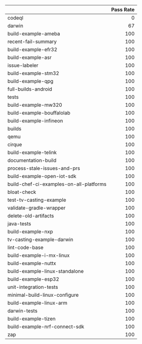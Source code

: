 |                                         |   Pass Rate |
|:----------------------------------------|------------:|
| codeql                                  |           0 |
| darwin                                  |          67 |
| build-example-ameba                     |         100 |
| recent-fail-summary                     |         100 |
| build-example-efr32                     |         100 |
| build-example-asr                       |         100 |
| issue-labeler                           |         100 |
| build-example-stm32                     |         100 |
| build-example-qpg                       |         100 |
| full-builds-android                     |         100 |
| tests                                   |         100 |
| build-example-mw320                     |         100 |
| build-example-bouffalolab               |         100 |
| build-example-infineon                  |         100 |
| builds                                  |         100 |
| qemu                                    |         100 |
| cirque                                  |         100 |
| build-example-telink                    |         100 |
| documentation-build                     |         100 |
| process-stale-issues-and-prs            |         100 |
| build-example-open-iot-sdk              |         100 |
| build-chef-ci-examples-on-all-platforms |         100 |
| bloat-check                             |         100 |
| test-tv-casting-example                 |         100 |
| validate-gradle-wrapper                 |         100 |
| delete-old-artifacts                    |         100 |
| java-tests                              |         100 |
| build-example-nxp                       |         100 |
| tv-casting-example-darwin               |         100 |
| lint-code-base                          |         100 |
| build-example-i-mx-linux                |         100 |
| build-example-nuttx                     |         100 |
| build-example-linux-standalone          |         100 |
| build-example-esp32                     |         100 |
| unit-integration-tests                  |         100 |
| minimal-build-linux-configure           |         100 |
| build-example-linux-arm                 |         100 |
| darwin-tests                            |         100 |
| build-example-tizen                     |         100 |
| build-example-nrf-connect-sdk           |         100 |
| zap                                     |         100 |